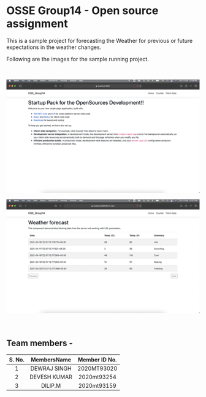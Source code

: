 OSSE Group14 - Open source assignment 
============================================

This is a sample project for forecasting the Weather for previous or future expectations in the weather changes.

Following are the images for the sample running project.

<br />

![Home](./images/Home.png)
<br />

![App View](./images/AppView.png)
<br />
<br />
<br />


Team members - 
---
| S. No. | MembersName | Member ID No.|
|:---:   |   :---:     |    :---:     |
|1 |  DEWRAJ SINGH 	  |  2020MT93020  |
|2 | DEVESH KUMAR	  |   2020mt93254 |
|3 | DILIP.M		  |   2020mt93159 |


